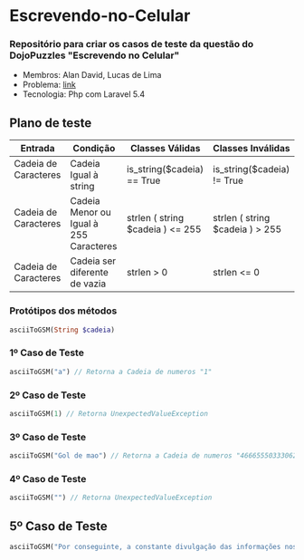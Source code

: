 # Escrevendo-no-Celular
### Repositório para criar os casos de teste da questão do DojoPuzzles "Escrevendo no Celular" 
  * Membros: Alan David, Lucas de Lima
  * Problema: [link](http://dojopuzzles.com/problemas/exibe/escrevendo-no-celular/)
  * Tecnologia: Php com Laravel 5.4
  
  
  ## Plano de teste

| Entrada  | Condição | Classes Válidas | Classes Inválidas |
| ------------- | ------------- | ------------- | ------------- |
| Cadeia de Caracteres      |Cadeia Igual à string  | is_string($cadeia) == True | is_string($cadeia) != True |
| Cadeia de Caracteres      |Cadeia Menor ou Igual à 255 Caracteres | strlen ( string $cadeia ) <= 255 | strlen ( string $cadeia ) > 255 |
| Cadeia de Caracteres      |Cadeia ser diferente de vazia  | strlen > 0 | strlen <= 0  |

 ### Protótipos dos métodos

```php
asciiToGSM(String $cadeia)
```

### 1º Caso de Teste

```php
asciiToGSM("a") // Retorna a Cadeia de numeros "1"
```

### 2º Caso de Teste

```php
asciiToGSM(1) // Retorna UnexpectedValueException
```

### 3º Caso de Teste

```php
asciiToGSM("Gol de mao") // Retorna a Cadeia de numeros "46665550333062666"
```

### 4º Caso de Teste

```php
asciiToGSM("") // Retorna UnexpectedValueException
```

## 5º Caso de Teste 

```php
asciiToGSM("Por conseguinte, a constante divulgação das informações nos obriga à análise do processo de comunicação como um todo. Evidentemente, a complexidade dos estudos efetuados faz parte de um processo de gerenciamento dos métodos utilizados na avaliação de resultados.") // Retorna UnexpectedValueException
```
